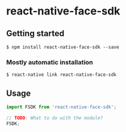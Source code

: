 # react-native-face-sdk

## Getting started

`$ npm install react-native-face-sdk --save`

### Mostly automatic installation

`$ react-native link react-native-face-sdk`

## Usage
```javascript
import FSDK from 'react-native-face-sdk';

// TODO: What to do with the module?
FSDK;
```
